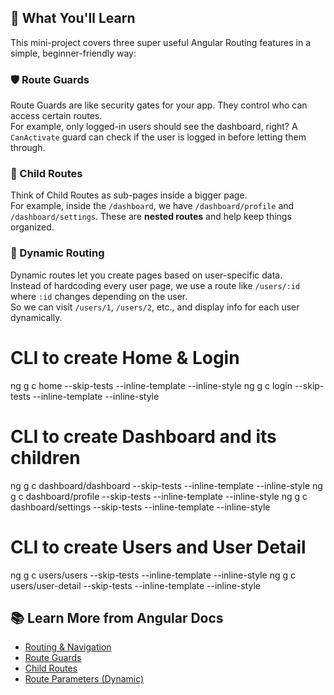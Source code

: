 ## 🧠 What You'll Learn

This mini-project covers three super useful Angular Routing features in a simple, beginner-friendly way:

### 🛡️ Route Guards

Route Guards are like security gates for your app. They control who can access certain routes.  
For example, only logged-in users should see the dashboard, right? A `CanActivate` guard can check if the user is logged in before letting them through.

### 🧱 Child Routes

Think of Child Routes as sub-pages inside a bigger page.  
For example, inside the `/dashboard`, we have `/dashboard/profile` and `/dashboard/settings`. These are **nested routes** and help keep things organized.

### 🔁 Dynamic Routing

Dynamic routes let you create pages based on user-specific data.  
Instead of hardcoding every user page, we use a route like `/users/:id` where `:id` changes depending on the user.  
So we can visit `/users/1`, `/users/2`, etc., and display info for each user dynamically.

# CLI to create Home & Login

ng g c home --skip-tests --inline-template --inline-style
ng g c login --skip-tests --inline-template --inline-style

# CLI to create Dashboard and its children

ng g c dashboard/dashboard --skip-tests --inline-template --inline-style
ng g c dashboard/profile --skip-tests --inline-template --inline-style
ng g c dashboard/settings --skip-tests --inline-template --inline-style

# CLI to create Users and User Detail

ng g c users/users --skip-tests --inline-template --inline-style
ng g c users/user-detail --skip-tests --inline-template --inline-style


## 📚 Learn More from Angular Docs

- [Routing & Navigation](https://angular.io/guide/router)
- [Route Guards](https://angular.io/guide/router#milestone-5-route-guards)
- [Child Routes](https://angular.io/guide/router#child-routing-component)
- [Route Parameters (Dynamic)](https://angular.io/guide/router#activated-route-in-action)